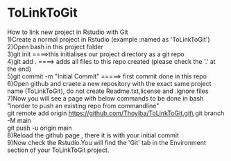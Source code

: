 # ToLinkToGit
How to link new project in Rstudio with Git\
1)Create a normal project in Rstudio (example :named as 'ToLinkToGit')\
2)Open bash in this project folder\
3)git init   ====>this initialises our project directory as a git repo\
4)git add .  ====> adds all files to this repo created (please check the '.' at the end)\
5)git commit -m "Initial Commit" =====> first commit done in this repo\
6)Open github and craete a new repository with the exact same project name (ToLinkToGit), do not create Readme.txt,license and .ignore files\
7)Now you will see a page with below commands to be done in bash "inorder to push an existing repo from commandline"\
        git remote add origin https://github.com/Thoyiba/ToLinkToGit.git\
        git branch -M main\
        git push -u origin main\
8)Reload the github page , there it is with your initial commit\
9)Now check the Rstudio.You will find the 'Git' tab in the Environment section of your ToLinkToGit project.
